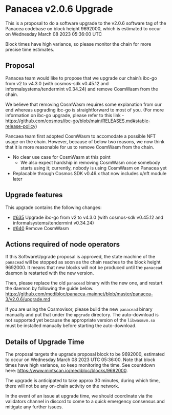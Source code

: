 # Panacea v2.0.6 Upgrade
This is a proposal to do a software upgrade to the v2.0.6 software tag of the Panacea codebase on block height 9692000, which is estimated to occur on Wednesday March 08 2023 05:36:00 UTC 

Block times have high variance, so please monitor the chain for more precise time estimates.

## Proposal
Panacea team would like to propose that we upgrade our chain’s ibc-go from v2 to v4.3.0 (with cosmos-sdk v0.45.12 and informalsystems/tendermint v0.34.24) and remove CosmWasm from the chain.

We believe that removing CosmWasm requires some explanation from our end whereas upgrading ibc-go is straightforward to most of you. 
(For more information on ibc-go upgrade, please refer to this link - https://github.com/cosmos/ibc-go/blob/main/RELEASES.md#stable-release-policy)

Pancaea team first adopted CosmWasm to accomodate a possible NFT usage on the chain. However, because of below two reasons, we now think that it is more reasonable for us to remove CosmWasm from the chain.
- No clear use case for CosmWasm at this point
  - We also expect hardship in removing CosmWasm once somebody starts using it; currently, nobody is using CosmWasm on Panacea yet
- Replacable through Cosmos SDK v0.46.x that now includes x/nft module later

## Upgrade features
This upgrade contains the following changes:
- [\#635](https://github.com/medibloc/panacea-core/pull/635) Upgrade ibc-go from v2 to v4.3.0 (with cosmos-sdk v0.45.12 and informalsystems/tendermint v0.34.24)
- [\#640](https://github.com/medibloc/panacea-core/pull/640) Remove CosmWasm

## Actions required of node operators

If this SoftwareUpgrade proposal is approved, the state machine of the `panacead` will be stopped as soon as the chain reaches to the block height 9692000.
It means that new blocks will not be produced until the `panacead` daemon is restarted with the new version.

Then, please replace the old `panacead` binary with the new one, and restart the daemon by following the guide below.
https://github.com/medibloc/panacea-mainnet/blob/master/panacea-3/v2.0.6/upgrade.md

If you are using the Cosmovisor, please build the new `panacead` binary manually and put that under the `upgrade` directory. The auto-download is not supported yet because the appropriate version of the `libwasmvm.so` must be installed manually before starting the auto-download.


## Details of Upgrade Time

The proposal targets the upgrade proposal block to be 9692000, estimated to occur on Wednesday March 08 2023 UTC 05:36:00. Note that block times have high variance, so keep monitoring the time. See countdown here: https://www.mintscan.io/medibloc/blocks/9692000.

The upgrade is anticipated to take approx 30 minutes, during which time, there will not be any on-chain activity on the network.

In the event of an issue at upgrade time, we should coordinate via the validators channel in discord to come to a quick emergency consensus and mitigate any further issues.
